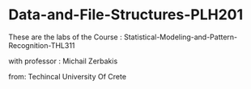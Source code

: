 # Data-and-File-Structures-PLH201
These are the labs of the Course : Statistical-Modeling-and-Pattern-Recognition-THL311

with professor : Michail Zerbakis

from: Techincal University Of Crete
